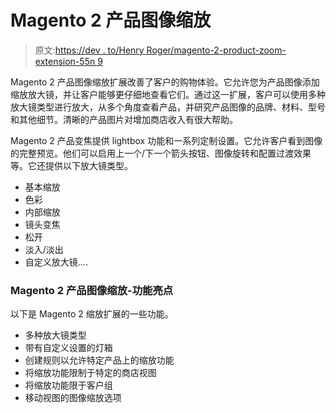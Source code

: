 # Magento 2 产品图像缩放

> 原文:[https://dev . to/Henry Roger/magento-2-product-zoom-extension-55n 9](https://dev.to/henryroger/magento-2-product-zoom-extension-55n9)

Magento 2 产品图像缩放扩展改善了客户的购物体验。它允许您为产品图像添加缩放放大镜，并让客户能够更仔细地查看它们。通过这一扩展，客户可以使用多种放大镜类型进行放大，从多个角度查看产品，并研究产品图像的品牌、材料、型号和其他细节。清晰的产品图片对增加商店收入有很大帮助。

Magento 2 产品变焦提供 lightbox 功能和一系列定制设置。它允许客户看到图像的完整预览。他们可以启用上一个/下一个箭头按钮、图像旋转和配置过渡效果等。它还提供以下放大镜类型。

*   基本缩放
*   色彩
*   内部缩放
*   镜头变焦
*   松开
*   淡入/淡出
*   自定义放大镜....

### Magento 2 产品图像缩放-功能亮点

以下是 Magento 2 缩放扩展的一些功能。

*   多种放大镜类型
*   带有自定义设置的灯箱
*   创建规则以允许特定产品上的缩放功能
*   将缩放功能限制于特定的商店视图
*   将缩放功能限于客户组
*   移动视图的图像缩放选项